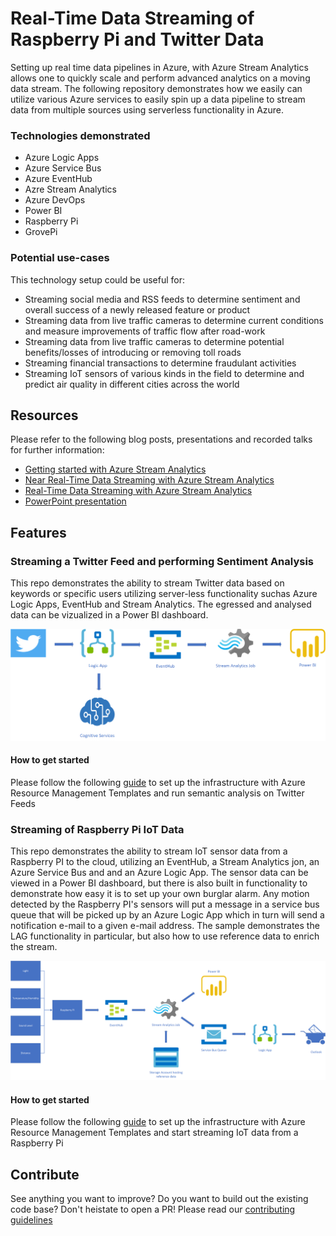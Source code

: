 # Real-Time Data Streaming of Raspberry Pi and Twitter Data

Setting up real time data pipelines in Azure, with Azure Stream Analytics allows one to quickly scale and perform advanced analytics on a moving data stream. The following repository demonstrates how we easily can utilize various Azure services to easily spin up a data pipeline to stream data from multiple sources using serverless functionality in Azure.

### Technologies demonstrated
* Azure Logic Apps
* Azure Service Bus
* Azure EventHub
* Azre Stream Analytics
* Azure DevOps
* Power BI
* Raspberry Pi
* GrovePi

### Potential use-cases
This technology setup could be useful for:
- Streaming social media and RSS feeds to determine sentiment and overall success of a newly released feature or product
- Streaming data from live traffic cameras to determine current conditions and measure improvements of traffic flow after road-work
- Streaming data from live traffic cameras to determine potential benefits/losses of introducing or removing toll roads
- Streaming financial transactions to determine fraudulant activities
- Streaming IoT sensors of various kinds in the field to determine and predict air quality in different cities across the world

## Resources
Please refer to the following blog posts, presentations and recorded talks for further information:
- [Getting started with Azure Stream Analytics](https://www.excella.com/insights/getting-started-with-azure-stream-analytics)
- [Near Real-Time Data Streaming with Azure Stream Analytics](https://www.excella.com/insights/near-real-time-data-streaming-with-azure-stream-analytics)
- [Real-Time Data Streaming with Azure Stream Analytics](https://excellalabs.com/talks/real-time-data-streaming-azure-stream-analytics/)
- [PowerPoint presentation](https://github.com/excellalabs/azure-stream-analysis/blob/master/presentation/Real-Time%20data%20Streaming%20with%20Azure%20Stream%20Analytics.pptx)

## Features

### Streaming a Twitter Feed and performing Sentiment Analysis
This repo demonstrates the ability to stream Twitter data based on keywords or specific users utilizing server-less functionality suchas Azure Logic Apps, EventHub and Stream Analytics. The egressed and analysed data can be vizualized in a Power BI dashboard. 

![Solution Architecture](https://github.com/excellalabs/azure-stream-analysis/blob/master/instructions/img/Solution%20Architecture%20-%20Twitter.png)

#### How to get started
Please follow the following [guide](https://github.com/excellalabs/azure-stream-analysis/blob/master/instructions/deploy-and-run-semantic-analysis.md) to set up the infrastructure with Azure Resource Management Templates and run semantic analysis on Twitter Feeds

### Streaming of Raspberry Pi IoT Data
This repo demonstrates the ability to stream IoT sensor data from a Raspberry PI to the cloud, utilizing an EventHub, a Stream Analytics jon, an Azure Service Bus and and an Azure Logic App. The sensor data can be viewed in a Power BI dashboard, but there is also built in functionality to demonstrate how easy it is to set up your own burglar alarm. Any motion detected by the Raspberry PI's sensors will put a message in a service bus queue that will be picked up by an Azure Logic App which in turn will send a notification e-mail to a given e-mail address. The sample demonstrates the LAG functionality in particular, but also how to use reference data to enrich the stream. 

![Solution Architecture Streaming of Raspberry PI data](https://github.com/excellalabs/azure-stream-analysis/blob/master/instructions/img/Solution%20Architecture%20-%20Raspberry%20PI.png)

#### How to get started
Please follow the following [guide](https://github.com/excellalabs/azure-stream-analysis/blob/master/instructions/deploy-and-run-raspberrypi-stream.md)
 to set up the infrastructure with Azure Resource Management Templates and start streaming IoT data from a Raspberry Pi

## Contribute
See anything you want to improve? Do you want to build out the existing code base? Don't heistate to open a PR!
Please read our [contributing guidelines](https://github.com/excellalabs/azure-stream-analysis/blob/master/contributing.md)


